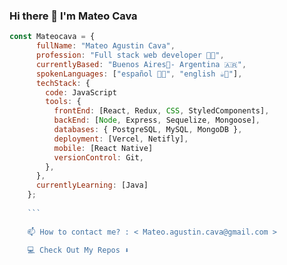 ### Hi there 👋 I'm Mateo Cava

``` js
const Mateocava = {
      fullName: "Mateo Agustin Cava",
      profession: "Full stack web developer 🧑‍💻", 
      currentlyBased: "Buenos Aires📍- Argentina 🇦🇷",
      spokenLanguages: ["español 🧉🥟", "english ☕💂"],
      techStack: {
        code: JavaScript
        tools: {
          frontEnd: [React, Redux, CSS, StyledComponents],
          backEnd: [Node, Express, Sequelize, Mongoose],
          databases: { PostgreSQL, MySQL, MongoDB },
          deployment: [Vercel, Netifly],
          mobile: [React Native]
          versionControl: Git,
        },
      },
      currentlyLearning: [Java]
    };
    
    ```
    
    📫 How to contact me? : < Mateo.agustin.cava@gmail.com >
    
    💻 Check Out My Repos ⬇️
